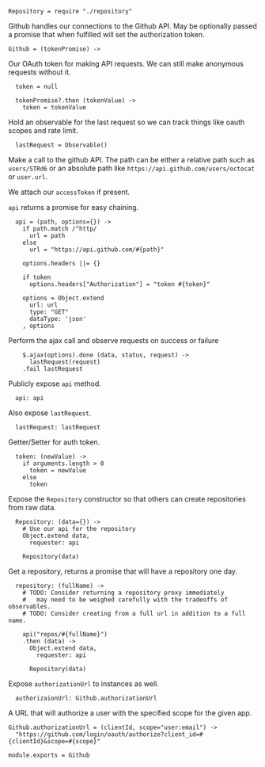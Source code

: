     Repository = require "./repository"

Github handles our connections to the Github API. May be optionally passed a
promise that when fulfilled will set the authorization token.

    Github = (tokenPromise) ->

Our OAuth token for making API requests. We can still make anonymous requests
without it.

      token = null
      
      tokenPromise?.then (tokenValue) ->
        token = tokenValue
        
Hold an observable for the last request so we can track things like oauth scopes
and rate limit.

      lastRequest = Observable()

Make a call to the github API. The path can be either a relative path such as
`users/STRd6` or an absolute path like `https://api.github.com/users/octocat` or
`user.url`.

We attach our `accessToken` if present.

`api` returns a promise for easy chaining.

      api = (path, options={}) ->
        if path.match /^http/
          url = path
        else
          url = "https://api.github.com/#{path}"
        
        options.headers ||= {}
        
        if token
          options.headers["Authorization"] = "token #{token}"
    
        options = Object.extend
          url: url
          type: "GET"
          dataType: 'json'
        , options

Perform the ajax call and observe requests on success or failure

        $.ajax(options).done (data, status, request) ->
          lastRequest(request)
        .fail lastRequest

Publicly expose `api` method.

      api: api

Also expose `lastRequest`.

      lastRequest: lastRequest

Getter/Setter for auth token.

      token: (newValue) ->
        if arguments.length > 0
          token = newValue
        else
          token

Expose the `Repository` constructor so that others can create repositories from
raw data.

      Repository: (data={}) -> 
        # Use our api for the repository
        Object.extend data,
          requester: api

        Repository(data)

Get a repository, returns a promise that will have a repository one day.

      repository: (fullName) ->
        # TODO: Consider returning a repository proxy immediately
        #   may need to be weighed carefully with the tradeoffs of observables.
        # TODO: Consider creating from a full url in addition to a full name.

        api("repos/#{fullName}")
        .then (data) ->
          Object.extend data,
            requester: api

          Repository(data)

Expose `authorizationUrl` to instances as well.

      authorizaionUrl: Github.authorizationUrl

A URL that will authorize a user with the specified scope for the given app.

    Github.authorizationUrl = (clientId, scope="user:email") ->
      "https://github.com/login/oauth/authorize?client_id=#{clientId}&scope=#{scope}"

    module.exports = Github
